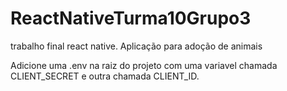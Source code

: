 # ReactNativeTurma10Grupo3
trabalho final react native. Aplicação para adoção de animais


Adicione uma .env na raiz do projeto com uma variavel chamada CLIENT_SECRET e outra chamada CLIENT_ID.
